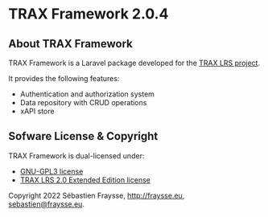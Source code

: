 # TRAX Framework 2.0.4


## About TRAX Framework

TRAX Framework is a Laravel package developed for the [TRAX LRS project](http://traxlrs.com).

It provides the following features:

- Authentication and authorization system
- Data repository with CRUD operations
- xAPI store


## Sofware License & Copyright

TRAX Framework is dual-licensed under:

- [GNU-GPL3 license](https://www.gnu.org/licenses/gpl-3.0.fr.html)
- [TRAX LRS 2.0 Extended Edition license](https://github.com/trax-project/trax2-extended-lrs/blob/master/services/trax/docs/2.0/license.md)

Copyright 2022 Sébastien Fraysse, http://fraysse.eu, sebastien@fraysse.eu.

